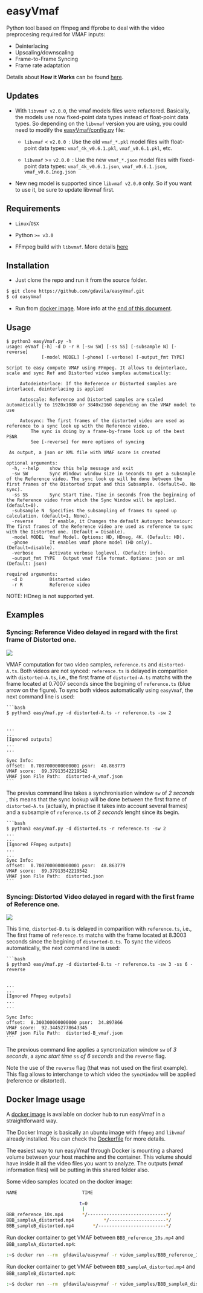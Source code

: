 # easyVmaf

Python tool based on ffmpeg and ffprobe to deal with the video preprocesing required for VMAF inputs:
* Deinterlacing
* Upscaling/downscaling
* Frame-to-Frame Syncing
* Frame rate adaptation

Details about **How it Works** can be found [here](https://gdavila.github.io/broadcast/Vmaf/2020-03-05-Vmaf/).

## Updates

* With `libvmaf v2.0.0`, the vmaf models files were refactored. Basically, the models use now fixed-point data types instead of float-point data types. So depending on the `libvmaf` version you are using, you could need to modify the [easyVmaf/config.py](https://github.com/gdavila/easyVmaf/blob/master/config.py)  file:

  *  `libvmaf` <  `v2.0.0 `: Use the old `vmaf_*.pkl` model files with float-point data types: `vmaf_4k_v0.6.1.pkl`, `vmaf_v0.6.1.pkl`, etc.
  
  *  `libvmaf` >=  `v2.0.0 `: Use the new `vmaf_*.json` model files with fixed-point data types: `vmaf_4k_v0.6.1.json`, `vmaf_v0.6.1.json`, `vmaf_v0.6.1neg.json`
  
* New neg model is supported since `libvmaf v2.0.0` only. So if you want to use it, be sure to update libvmaf first.


## Requirements

* `Linux`/`OSX`

* Python `>= v3.0`

* FFmpeg build with `libvmaf`. More details [here](http://underpop.online.fr/f/ffmpeg/help/libvmaf.htm.gz)

## Installation

* Just clone the repo and run it from the source folder.

```bash
$ git clone https://github.com/gdavila/easyVmaf.git
$ cd easyVmaf
```

* Run from [docker image](https://hub.docker.com/repository/docker/gfdavila/easyvmaf). More info at the [end of this document](#Docker-Image-usage).

## Usage

```console
$ python3 easyVmaf.py -h
usage: eVmaf [-h] -d D -r R [-sw SW] [-ss SS] [-subsample N] [-reverse]
             [-model MODEL] [-phone] [-verbose] [-output_fmt TYPE]

Script to easy compute VMAF using FFmpeg. It allows to deinterlace, scale and sync Ref and Distorted video samples automatically:             

 	 Autodeinterlace: If the Reference or Distorted samples are interlaced, deinterlacing is applied            

 	 Autoscale: Reference and Distorted samples are scaled automatically to 1920x1080 or 3840x2160 depending on the VMAF model to use            

 	 Autosync: The first frames of the distorted video are used as reference to a sync look up with the Reference video.             
 	 	 The sync is doing by a frame-by-frame look up of the best PSNR            
 	 	 See [-reverse] for more options of syncing            

 As output, a json or XML file with VMAF score is created

optional arguments:
  -h, --help    show this help message and exit
  -sw SW        Sync Window: window size in seconds to get a subsample of the Reference video. The sync look up will be done between the first frames of the Distorted input and this Subsample. (default=0. No sync).
  -ss SS        Sync Start Time. Time in seconds from the beginning of the Reference video from which the Sync Window will be applied. (default=0).
  -subsample N  Specifies the subsampling of frames to speed up calculation. (default=1, None).
  -reverse      If enable, it Changes the default Autosync behaviour: The first frames of the Reference video are used as reference to sync with the Distorted one. (Default = Disable).
  -model MODEL  Vmaf Model. Options: HD, HDneg, 4K. (Default: HD).
  -phone        It enables vmaf phone model (HD only). (Default=disable).
  -verbose      Activate verbose loglevel. (Default: info).
  -output_fmt TYPE   Output vmaf file format. Options: json or xml (Default: json)

required arguments:
  -d D          Distorted video
  -r R          Reference video 
```
NOTE: HDneg is not supported yet. 

## Examples

### Syncing: Reference Video delayed in regard with the first frame of Distorted one.

![](readme/easyVmaf1.svg)

VMAF computation for two video samples, `reference.ts` and `distorted-A.ts`. Both videos are not synced: `reference.ts` is delayed in comparition with `distorted-A.ts`, i.e.,  the first frame of `distorted-A.ts` matchs with the frame located at 0.7007 seconds since the begining of `reference.ts` (blue arrow on the figure). To sync both videos automatically using `easyVmaf`, the next command line is used:

    ```bash
    $ python3 easyVmaf.py -d distorted-A.ts -r reference.ts -sw 2


    ...
    ...
    [Ignored outputs]
    ...
    ...

    Sync Info:
    offset:  0.7007000000000001 psnr:  48.863779
    VMAF score:  89.37913542219542
    VMAF json File Path:  distorted-A_vmaf.json
    ```

The previus command line takes a synchronisation window `sw` of *2 seconds* , this means that the sync lookup will be done between the first frame of `distorted-A.ts` (actually, in practise it takes into account several frames) and a subsample of `reference.ts` of *2 seconds* lenght since its begin.

    ```bash
    $ python3 easyVmaf.py -d distorted.ts -r reference.ts -sw 2
    ...
    ...
    [Ignored FFmpeg outputs]
    ...
    ...
    Sync Info:
    offset:  0.7007000000000001 psnr:  48.863779
    VMAF score:  89.37913542219542
    VMAF json File Path:  distorted.json
    ```

### Syncing: Distorted Video delayed in regard with the first frame of Reference one.
![](readme/easyVmaf2.svg)

This time,  `distorted-B.ts` is delayed in comparition with `reference.ts`, i.e.,  The first frame of `reference.ts` matchs with the frame located at 8.3003 seconds since the begining of `distorted-B.ts`. To sync the videos automatically, the next command line is used:

    ```bash
    $ python3 easyVmaf.py -d distorted-B.ts -r reference.ts -sw 3 -ss 6 -reverse


    ...
    ...
    [Ignored FFmpeg outputs]
    ...
    ...

    Sync Info:
    offset:  8.300300000000000 psnr:  34.897866
    VMAF score:  92.34452778643345
    VMAF json File Path:  distorted-B_vmaf.json
    ```

 The previous command line applies a syncronization window `sw` of *3 seconds*,  a *sync start time* `ss` *of 6 seconds* and the `reverse` flag.  
 
Note the use of the  `reverse`  flag (that was not used on the first example). This flag allows to interchange to which video the `syncWindow` will be applied (reference or distorted).



## Docker Image usage

A [docker image](https://hub.docker.com/repository/docker/gfdavila/easyvmaf) is available on docker hub to run easyVmaf in a straightforward way.

The Docker Image is basically an ubuntu image with `ffmpeg` and `libvmaf` already installed. You can check the [Dockerfile](https://hub.docker.com/r/gfdavila/easyvmaf/dockerfile) for more details.

The easiest way to run easyVmaf through Docker is mounting a shared volume between your host machine and the container. This volume should have inside it all the video files you want to analyze. The outputs (vmaf information files) will be putting in this shared folder also.

Some video samples located on the docker image:

```bash
NAME                        TIME

                           t=0
                            |
BBB_reference_10s.mp4       */-----------------------------*/
BBB_sampleA_distorted.mp4           */---------------------*/
BBB_sampleB_distorted.mp4       */-------------------------*/

```

Run docker container to get VMAF between `BBB_reference_10s.mp4` and `BBB_sampleA_distorted.mp4`:

```bash
:~$ docker run --rm  gfdavila/easyvmaf -r video_samples/BBB_reference_10s.mp4 -d video_samples/BBB_sampleA_distorted.mp4 -sw 1 -ss 1
```

Run docker container to get VMAF between `BBB_sampleA_distorted.mp4` and `BBB_sampleB_distorted.mp4`:

```bash
:~$ docker run --rm  gfdavila/easyvmaf -r video_samples/BBB_sampleA_distorted.mp4 -d video_samples/BBB_sampleB_distorted.mp4 -sw 2 -ss 0 -reverse
```
